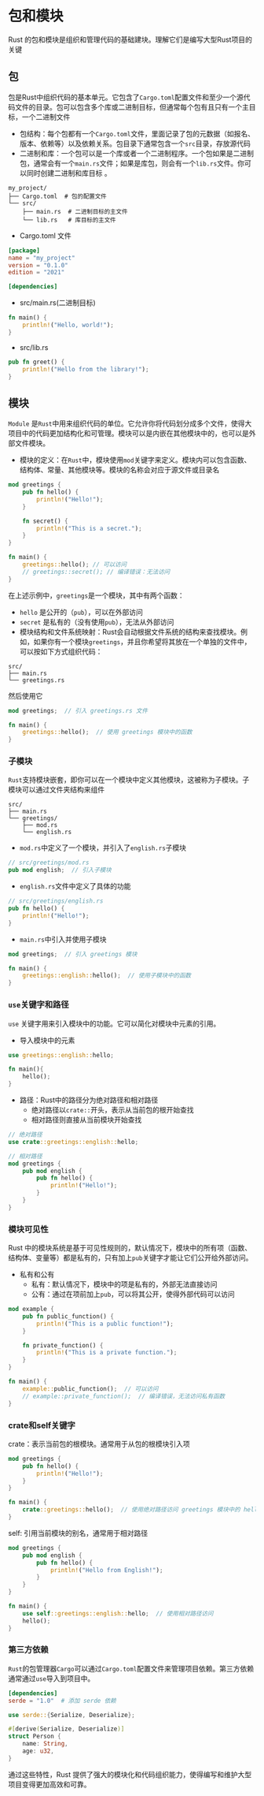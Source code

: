 # 包和模块

Rust 的包和模块是组织和管理代码的基础建块。理解它们是编写大型Rust项目的关键

## 包

包是Rust中组织代码的基本单元。它包含了`Cargo.toml`配置文件和至少一个源代码文件的目录。包可以包含多个库或二进制目标，但通常每个包有且只有一个主目标，一个二进制文件

- 包结构：每个包都有一个`Cargo.toml`文件，里面记录了包的元数据（如报名、版本、依赖等）以及依赖关系。包目录下通常包含一个`src`目录，存放源代码
- 二进制和库：一个包可以是一个库或者一个二进制程序。一个包如果是二进制包，通常会有一个`main.rs`文件；如果是库包，则会有一个`lib.rs`文件。你可以同时创建二进制和库目标 。

```plaintext
my_project/
├── Cargo.toml  # 包的配置文件
└── src/
    ├── main.rs  # 二进制目标的主文件
    └── lib.rs   # 库目标的主文件

```

- Cargo.toml 文件

```toml
[package]
name = "my_project"
version = "0.1.0"
edition = "2021"

[dependencies]

```

- src/main.rs(二进制目标)

```rust
fn main() {
    println!("Hello, world!");
}

```

- src/lib.rs

```rust
pub fn greet() {
    println!("Hello from the library!");
}

```

## 模块

`Module` 是`Rust`中用来组织代码的单位。它允许你将代码划分成多个文件，使得大项目中的代码更加结构化和可管理。模块可以是内嵌在其他模块中的，也可以是外部文件模块。

- 模块的定义：在`Rust`中，模块使用`mod`关键字来定义。模块内可以包含函数、结构体、常量、其他模块等。模块的名称会对应于源文件或目录名

```rust
mod greetings {
    pub fn hello() {
        println!("Hello!");
    }

    fn secret() {
        println!("This is a secret.");
    }
}

fn main() {
    greetings::hello(); // 可以访问
    // greetings::secret(); // 编译错误：无法访问
}

```

在上述示例中，`greetings`是一个模块，其中有两个函数：

- `hello` 是公开的（`pub`），可以在外部访问
- `secret` 是私有的（没有使用`pub`），无法从外部访问
- 模块结构和文件系统映射：Rust会自动根据文件系统的结构来查找模块。例如，如果你有一个模块`greetings`，并且你希望将其放在一个单独的文件中，可以按如下方式组织代码：

```plaintext
src/
├── main.rs
└── greetings.rs

```

然后使用它

```rust
mod greetings;  // 引入 greetings.rs 文件

fn main() {
    greetings::hello();  // 使用 greetings 模块中的函数
}
```

### 子模块

`Rust`支持模块嵌套，即你可以在一个模块中定义其他模块，这被称为子模块。子模块可以通过文件夹结构来组件

```plaintext
src/
├── main.rs
└── greetings/
    ├── mod.rs
    └── english.rs
```

- `mod.rs`中定义了一个模块，并引入了`english.rs`子模块

```rust
// src/greetings/mod.rs
pub mod english;  // 引入子模块
```

- `english.rs`文件中定义了具体的功能

```rust
// src/greetings/english.rs
pub fn hello() {
    println!("Hello!");
}

```

- `main.rs`中引入并使用子模块

```rust
mod greetings;  // 引入 greetings 模块

fn main() {
    greetings::english::hello();  // 使用子模块中的函数
}

```

### `use`关键字和路径

`use` 关键字用来引入模块中的功能。它可以简化对模块中元素的引用。

- 导入模块中的元素

```rust
use greetings::english::hello;

fn main(){
    hello();
}
```

- 路径：Rust中的路径分为绝对路径和相对路径
  - 绝对路径以`crate::`开头，表示从当前包的根开始查找
  - 相对路径则直接从当前模块开始查找

```rust
// 绝对路径
use crate::greetings::english::hello;

// 相对路径
mod greetings {
    pub mod english {
        pub fn hello() {
            println!("Hello!");
        }
    }
}

```

### 模块可见性

Rust 中的模块系统是基于可见性规则的，默认情况下，模块中的所有项（函数、结构体、变量等）都是私有的，只有加上`pub`关键字才能让它们公开给外部访问。

- 私有和公有
  - 私有：默认情况下，模块中的项是私有的，外部无法直接访问
  - 公有：通过在项前加上`pub`，可以将其公开，使得外部代码可以访问

```rust
mod example {
    pub fn public_function() {
        println!("This is a public function!");
    }

    fn private_function() {
        println!("This is a private function.");
    }
}

fn main() {
    example::public_function();  // 可以访问
    // example::private_function();  // 编译错误，无法访问私有函数
}

```

### crate和self关键字

crate：表示当前包的根模块。通常用于从包的根模块引入项

```rust
mod greetings {
    pub fn hello() {
        println!("Hello!");
    }
}

fn main() {
    crate::greetings::hello();  // 使用绝对路径访问 greetings 模块中的 hello 函数
}
```

self: 引用当前模块的别名，通常用于相对路径

```rust
mod greetings {
    pub mod english {
        pub fn hello() {
            println!("Hello from English!");
        }
    }
}

fn main() {
    use self::greetings::english::hello;  // 使用相对路径访问
    hello();
}

```

### 第三方依赖

`Rust`的包管理器`Cargo`可以通过`Cargo.toml`配置文件来管理项目依赖。第三方依赖通常通过`use`导入到项目中。

```toml
[dependencies]
serde = "1.0"  # 添加 serde 依赖
```

```rust
use serde::{Serialize, Deserialize};

#[derive(Serialize, Deserialize)]
struct Person {
    name: String,
    age: u32,
}

```

通过这些特性，Rust 提供了强大的模块化和代码组织能力，使得编写和维护大型项目变得更加高效和可靠。
